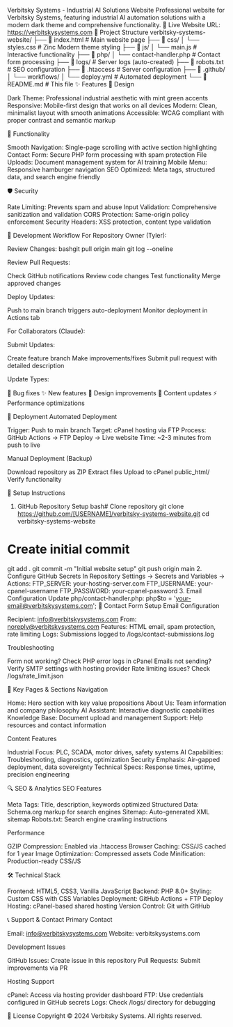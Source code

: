 Verbitsky Systems - Industrial AI Solutions Website
Professional website for Verbitsky Systems, featuring industrial AI automation solutions with a modern dark theme and comprehensive functionality.
🚀 Live Website
URL: https://verbitskysystems.com
📁 Project Structure
verbitsky-systems-website/
├── 📄 index.html              # Main website page
├── 📁 css/
│   └── styles.css            # Zinc Modern theme styling
├── 📁 js/
│   └── main.js              # Interactive functionality
├── 📁 php/
│   └── contact-handler.php   # Contact form processing
├── 📁 logs/                 # Server logs (auto-created)
├── 📄 robots.txt            # SEO configuration
├── 📄 .htaccess             # Server configuration
├── 📁 .github/
│   └── workflows/
│       └── deploy.yml       # Automated deployment
└── 📄 README.md             # This file
✨ Features
🎨 Design

Dark Theme: Professional industrial aesthetic with mint green accents
Responsive: Mobile-first design that works on all devices
Modern: Clean, minimalist layout with smooth animations
Accessible: WCAG compliant with proper contrast and semantic markup

🔧 Functionality

Smooth Navigation: Single-page scrolling with active section highlighting
Contact Form: Secure PHP form processing with spam protection
File Uploads: Document management system for AI training
Mobile Menu: Responsive hamburger navigation
SEO Optimized: Meta tags, structured data, and search engine friendly

🛡️ Security

Rate Limiting: Prevents spam and abuse
Input Validation: Comprehensive sanitization and validation
CORS Protection: Same-origin policy enforcement
Security Headers: XSS protection, content type validation

🔄 Development Workflow
For Repository Owner (Tyler):

Review Changes:
bashgit pull origin main
git log --oneline

Review Pull Requests:

Check GitHub notifications
Review code changes
Test functionality
Merge approved changes


Deploy Updates:

Push to main branch triggers auto-deployment
Monitor deployment in Actions tab



For Collaborators (Claude):

Submit Updates:

Create feature branch
Make improvements/fixes
Submit pull request with detailed description


Update Types:

🐛 Bug fixes
✨ New features
🎨 Design improvements
📝 Content updates
⚡ Performance optimizations



🚀 Deployment
Automated Deployment

Trigger: Push to main branch
Target: cPanel hosting via FTP
Process: GitHub Actions → FTP Deploy → Live website
Time: ~2-3 minutes from push to live

Manual Deployment (Backup)

Download repository as ZIP
Extract files
Upload to cPanel public_html/
Verify functionality

🔧 Setup Instructions
1. GitHub Repository Setup
bash# Clone repository
git clone https://github.com/[USERNAME]/verbitsky-systems-website.git
cd verbitsky-systems-website

# Create initial commit
git add .
git commit -m "Initial website setup"
git push origin main
2. Configure GitHub Secrets
In Repository Settings → Secrets and Variables → Actions:
FTP_SERVER: your-hosting-server.com
FTP_USERNAME: your-cpanel-username
FTP_PASSWORD: your-cpanel-password
3. Email Configuration
Update php/contact-handler.php:
php$to = 'your-email@verbitskysystems.com';
📧 Contact Form Setup
Email Configuration

Recipient: info@verbitskysystems.com
From: noreply@verbitskysystems.com
Features: HTML email, spam protection, rate limiting
Logs: Submissions logged to /logs/contact-submissions.log

Troubleshooting

Form not working? Check PHP error logs in cPanel
Emails not sending? Verify SMTP settings with hosting provider
Rate limiting issues? Check /logs/rate_limit.json

🎯 Key Pages & Sections
Navigation

Home: Hero section with key value propositions
About Us: Team information and company philosophy
AI Assistant: Interactive diagnostic capabilities
Knowledge Base: Document upload and management
Support: Help resources and contact information

Content Features

Industrial Focus: PLC, SCADA, motor drives, safety systems
AI Capabilities: Troubleshooting, diagnostics, optimization
Security Emphasis: Air-gapped deployment, data sovereignty
Technical Specs: Response times, uptime, precision engineering

🔍 SEO & Analytics
SEO Features

Meta Tags: Title, description, keywords optimized
Structured Data: Schema.org markup for search engines
Sitemap: Auto-generated XML sitemap
Robots.txt: Search engine crawling instructions

Performance

GZIP Compression: Enabled via .htaccess
Browser Caching: CSS/JS cached for 1 year
Image Optimization: Compressed assets
Code Minification: Production-ready CSS/JS

🛠️ Technical Stack

Frontend: HTML5, CSS3, Vanilla JavaScript
Backend: PHP 8.0+
Styling: Custom CSS with CSS Variables
Deployment: GitHub Actions + FTP Deploy
Hosting: cPanel-based shared hosting
Version Control: Git with GitHub

📞 Support & Contact
Primary Contact

Email: info@verbitskysystems.com
Website: verbitskysystems.com

Development Issues

GitHub Issues: Create issue in this repository
Pull Requests: Submit improvements via PR

Hosting Support

cPanel: Access via hosting provider dashboard
FTP: Use credentials configured in GitHub secrets
Logs: Check /logs/ directory for debugging

📄 License
Copyright © 2024 Verbitsky Systems. All rights reserved.
